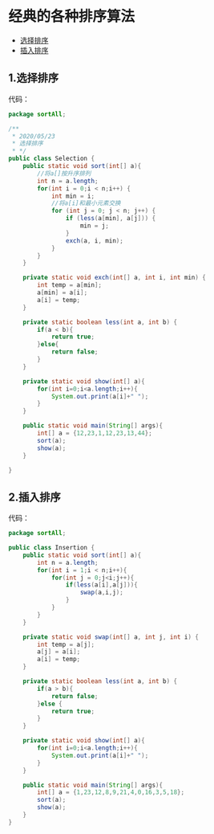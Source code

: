 # 经典的各种排序算法
* [选择排序](https://github.com/Hi-world-DF/Interview-knowledge-points/blob/master/LeetCode/sort.md#1%E9%80%89%E6%8B%A9%E6%8E%92%E5%BA%8F)
* [插入排序](https://github.com/Hi-world-DF/Interview-knowledge-points/blob/master/LeetCode/sort.md#2%E6%8F%92%E5%85%A5%E6%8E%92%E5%BA%8F)

## 1.选择排序


代码：
``` java 
package sortAll;

/**
 * 2020/05/23
 * 选择排序
 * */
public class Selection {
    public static void sort(int[] a){
        //将a[]按升序排列
        int n = a.length;
        for(int i = 0;i < n;i++) {
            int min = i;
            //将a[i]和最小元素交换
            for (int j = 0; j < n; j++) {
                if (less(a[min], a[j])) {
                    min = j;
                }
                exch(a, i, min);
            }
        }
    }

    private static void exch(int[] a, int i, int min) {
        int temp = a[min];
        a[min] = a[i];
        a[i] = temp;
    }

    private static boolean less(int a, int b) {
        if(a < b){
            return true;
        }else{
            return false;
        }
    }

    private static void show(int[] a){
        for(int i=0;i<a.length;i++){
            System.out.print(a[i]+" ");
        }
    }

    public static void main(String[] args){
        int[] a = {12,23,1,12,23,13,44};
        sort(a);
        show(a);
    }

}
```

## 2.插入排序

代码：
``` java
package sortAll;

public class Insertion {
    public static void sort(int[] a){
        int n = a.length;
        for(int i = 1;i < n;i++){
            for(int j = 0;j<i;j++){
                if(less(a[i],a[j])){
                    swap(a,i,j);
                }
            }
        }
    }

    private static void swap(int[] a, int j, int i) {
        int temp = a[j];
        a[j] = a[i];
        a[i] = temp;
    }

    private static boolean less(int a, int b) {
        if(a > b){
            return false;
        }else {
            return true;
        }
    }

    private static void show(int[] a){
        for(int i=0;i<a.length;i++){
            System.out.print(a[i]+" ");
        }
    }

    public static void main(String[] args){
        int[] a = {1,23,12,8,9,21,4,0,16,3,5,18};
        sort(a);
        show(a);
    }
}
```
